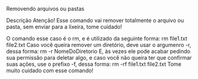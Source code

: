 Removendo arquivos ou pastas

Descrição
Atenção!
  Esse comando vai remover totalmente o arquivo ou pasta, sem enviar para a lixeira, tome cuidado!

O comando esse caso é o rm, e é utilizado da seguinte forma:
rm file1.txt file2.txt
Caso você queira remover um diretório, deve usar o argumenro -r, dessa forma:
rm -r NomeDoDiretorio
E, às vezes ele pode acabar pedindo sua permissão para deletar algo, e caso você não queira ter que confirmar suas ações, use o prefixo -f, dessa forma:
rm -rf file1.txt file2.txt
Tome muito cuidado com esse comando!